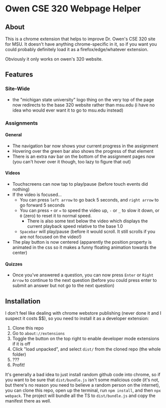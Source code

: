 # Owen CSE 320 Webpage Helper

## About

This is a chrome extension that helps to improve Dr. Owen's CSE 320 site for MSU. It doesn't have anything chrome-specific in it, so if you want you could probably definitely load it as a firefox/edge/whatever extension.

Obviously it only works on owen's 320 website.

## Features

### Site-Wide

* the "michigan state university" logo thing on the very top of the page now redirects to the base 320 website rather than msu.edu (i have no idea who would ever want it to go to msu.edu instead)

### Assignments

#### General

* The navigation bar now shows your current progress in the assignment
* Hovering over the green bar also shows the progress of that element
* There is an extra nav bar on the bottom of the assignment pages now (you can't hover over it though, too lazy to figure that out)

#### Videos

* Touchscreens can now tap to play/pause (before touch events did nothing)
* If the video is focused...
    * You can press `left arrow` to go back 5 seconds, and `right arrow` to go forward 5 seconds
    * You can press `+` or `=` to speed the video up, `-` or `_` to slow it down, or `0` (zero) to reset it to normal speed.
        * There is also some text below the video which displays the current playback speed relative to the base 1.0
    * `Spacebar` will play/pause (before it would scroll. It still scrolls if you are not focused on the video!)
* The play button is now centered (apparently the position property is animated in the css so it makes a funny floating animation towards the center) 

#### Quizzes

* Once you've answered a question, you can now press `Enter` or `Right Arrow` to continue to the next question (before you could press enter to submit an answer but not go to the next question)

## Installation

I don't feel like dealing with chrome webstore publishing (never done it and I suspect it costs $$), so you need to install it as a developer extension:

1. Clone this repo
2. Go to `about://extensions`
3. Toggle the button on the top right to enable developer mode extensions if it is off
4. Click "load unpacked", and select `dist/` from the cloned repo (the whole folder)
5. ??? 
6. Profit!

It's generally a bad idea to just install random github code into chrome, so if you want to be sure that `dist/bundle.js` isn't some malicious code (it's not, but there's no reason you need to believe a random person on the internet), you can clone this repo, open up the terminal, run `npm install`, and then `npx webpack`. The project will bundle all the TS to `dist/bundle.js` and copy the manifest there as well. 